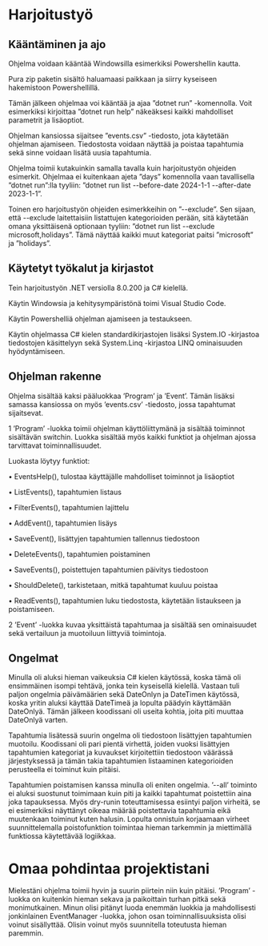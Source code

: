 # Harjoitustyö

## Kääntäminen ja ajo
Ohjelma voidaan kääntää Windowsilla esimerkiksi Powershellin kautta.

Pura zip paketin sisältö haluamaasi paikkaan ja siirry kyseiseen hakemistoon Powershellillä.

Tämän jälkeen ohjelmaa voi kääntää ja ajaa ”dotnet run” -komennolla. Voit esimerkiksi kirjoittaa ”dotnet run help” näkeäksesi kaikki mahdolliset parametrit ja lisäoptiot.

Ohjelman kansiossa sijaitsee ”events.csv” -tiedosto, jota käytetään ohjelman ajamiseen. Tiedostosta voidaan näyttää ja poistaa tapahtumia sekä sinne voidaan lisätä uusia tapahtumia.

Ohjelma toimii kutakuinkin samalla tavalla kuin harjoitustyön ohjeiden esimerkit. Ohjelmaa ei kuitenkaan ajeta ”days” komennolla vaan tavallisella ”dotnet run”:lla tyyliin: ”dotnet run list --before-date 2024-1-1 --after-date 2023-1-1”.

Toinen ero harjoitustyön ohjeiden esimerkkeihin on ”--exclude”. Sen sijaan, että --exclude laitettaisiin listattujen kategorioiden perään, sitä käytetään omana yksittäisenä optionaan tyyliin: ”dotnet run list --exclude microsoft,holidays”. Tämä näyttää kaikki muut kategoriat paitsi ”microsoft” ja ”holidays”.

## Käytetyt työkalut ja kirjastot
Tein harjoitustyön .NET versiolla 8.0.200 ja C# kielellä.

Käytin Windowsia ja kehitysympäristönä toimi Visual Studio Code.

Käytin Powershelliä ohjelman ajamiseen ja testaukseen.

Käytin ohjelmassa C# kielen standardikirjastojen lisäksi System.IO -kirjastoa tiedostojen käsittelyyn sekä System.Linq -kirjastoa LINQ ominaisuuden hyödyntämiseen.

## Ohjelman rakenne
Ohjelma sisältää kaksi pääluokkaa ’Program’ ja ’Event’. Tämän lisäksi samassa
kansiossa on myös ’events.csv’ -tiedosto, jossa tapahtumat sijaitsevat.

1 ’Program’ -luokka toimii ohjelman käyttöliittymänä ja sisältää toiminnot sisältävän switchin. Luokka sisältää myös kaikki funktiot ja ohjelman ajossa tarvittavat toiminnallisuudet.

Luokasta löytyy funktiot:

• EventsHelp(), tulostaa käyttäjälle mahdolliset toiminnot ja lisäoptiot

• ListEvents(), tapahtumien listaus

• FilterEvents(), tapahtumien lajittelu

• AddEvent(), tapahtumien lisäys

• SaveEvent(), lisättyjen tapahtumien tallennus tiedostoon

• DeleteEvents(), tapahtumien poistaminen

• SaveEvents(), poistettujen tapahtumien päivitys tiedostoon

• ShouldDelete(), tarkistetaan, mitkä tapahtumat kuuluu poistaa

• ReadEvents(), tapahtumien luku tiedostosta, käytetään listaukseen ja poistamiseen.

2 ’Event’ -luokka kuvaa yksittäistä tapahtumaa ja sisältää sen ominaisuudet sekä vertailuun ja muotoiluun liittyviä toimintoja.

## Ongelmat
Minulla oli aluksi hieman vaikeuksia C# kielen käytössä, koska tämä oli ensimmäinen isompi tehtävä, jonka tein kyseisellä kielellä. Vastaan tuli paljon ongelmia päivämäärien sekä DateOnlyn ja DateTimen käytössä, koska yritin aluksi käyttää DateTimeä ja lopulta päädyin käyttämään DateOnlyä. Tämän jälkeen koodissani oli useita kohtia, joita piti muuttaa DateOnlyä varten. 

Tapahtumia lisätessä suurin ongelma oli tiedostoon lisättyjen tapahtumien muotoilu. Koodissani oli pari pientä virhettä, joiden vuoksi lisättyjen tapahtumien kategoriat ja kuvaukset kirjoitettiin tiedostoon väärässä järjestyksessä ja tämän takia tapahtumien listaaminen kategorioiden perusteella ei toiminut kuin pitäisi.

Tapahtumien poistamisen kanssa minulla oli eniten ongelmia. ’--all’ toiminto ei aluksi suostunut toimimaan kuin piti ja kaikki tapahtumat poistettiin aina joka tapauksessa. Myös dry-runin toteuttamisessa esiintyi paljon virheitä, se ei esimerkiksi näyttänyt oikeaa määrää poistettavia tapahtumia eikä muutenkaan toiminut kuten halusin. Lopulta onnistuin korjaamaan virheet suunnittelemalla poistofunktion toimintaa hieman tarkemmin ja miettimällä funktiossa käytettävää logiikkaa.

# Omaa pohdintaa projektistani
Mielestäni ohjelma toimii hyvin ja suurin piirtein niin kuin pitäisi. ’Program’ -luokka on kuitenkin hieman sekava ja paikoittain turhan pitkä sekä monimutkainen. Minun olisi pitänyt luoda enemmän luokkia ja mahdollisesti jonkinlainen EventManager -luokka, johon osan toiminnallisuuksista olisi voinut sisällyttää. Olisin voinut myös suunnitella toteutusta hieman paremmin.
